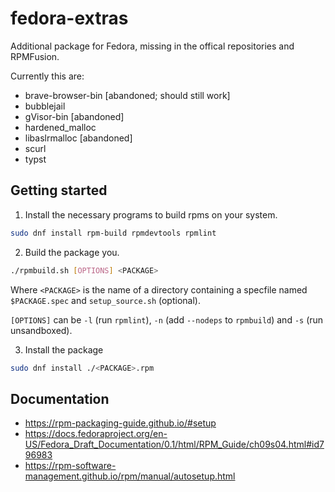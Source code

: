 fedora-extras
=============

Additional package for Fedora, missing in the offical repositories and RPMFusion.

Currently this are:
- brave-browser-bin [abandoned; should still work]
- bubblejail
- gVisor-bin [abandoned]
- hardened_malloc
- libaslrmalloc [abandoned]
- scurl
- typst

Getting started
---------------

1. Install the necessary programs to build rpms on your system.

```bash
sudo dnf install rpm-build rpmdevtools rpmlint
```

2. Build the package you.

```bash
./rpmbuild.sh [OPTIONS] <PACKAGE>
```

Where `<PACKAGE>` is the name of a directory containing a specfile named `$PACKAGE.spec` and `setup_source.sh` (optional).

`[OPTIONS]` can be `-l` (run `rpmlint`), `-n` (add `--nodeps` to `rpmbuild`) and `-s` (run unsandboxed).

3. Install the package

```bash
sudo dnf install ./<PACKAGE>.rpm
```

Documentation
-------------

 - <https://rpm-packaging-guide.github.io/#setup>
 - <https://docs.fedoraproject.org/en-US/Fedora_Draft_Documentation/0.1/html/RPM_Guide/ch09s04.html#id796983>
 - <https://rpm-software-management.github.io/rpm/manual/autosetup.html>
